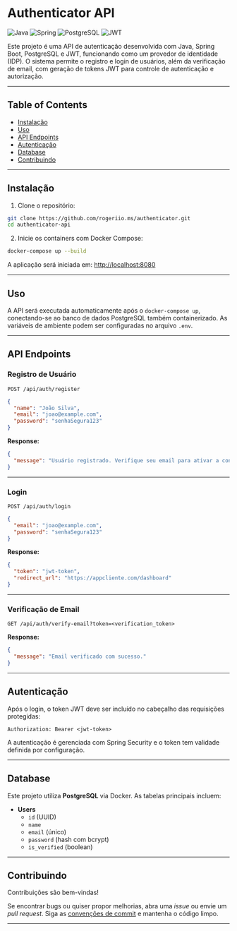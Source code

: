 # Authenticator API

![Java](https://img.shields.io/badge/Java-ED8B00?style=for-the-badge&logo=java&logoColor=white)
![Spring](https://img.shields.io/badge/Spring-6DB33F?style=for-the-badge&logo=spring&logoColor=white)
![PostgreSQL](https://img.shields.io/badge/PostgreSQL-336791?style=for-the-badge&logo=postgresql&logoColor=white)
![JWT](https://img.shields.io/badge/JWT-black?style=for-the-badge&logo=JSON%20web%20tokens)

Este projeto é uma API de autenticação desenvolvida com Java, Spring Boot, PostgreSQL e JWT, funcionando como um provedor de identidade (IDP). O sistema permite o registro e login de usuários, além da verificação de email, com geração de tokens JWT para controle de autenticação e autorização.

---

## Table of Contents

- [Instalação](#instalação)
- [Uso](#uso)
- [API Endpoints](#api-endpoints)
- [Autenticação](#autenticação)
- [Database](#database)
- [Contribuindo](#contribuindo)

---

## Instalação

1. Clone o repositório:

```bash
git clone https://github.com/rogeriio.ms/authenticator.git
cd authenticator-api
```

2. Inicie os containers com Docker Compose:

```bash
docker-compose up --build
```

A aplicação será iniciada em: [http://localhost:8080](http://localhost:8080)

---

## Uso

A API será executada automaticamente após o `docker-compose up`, conectando-se ao banco de dados PostgreSQL também containerizado. As variáveis de ambiente podem ser configuradas no arquivo `.env`.

---

## API Endpoints

### Registro de Usuário

`POST /api/auth/register`

```json
{
  "name": "João Silva",
  "email": "joao@example.com",
  "password": "senhaSegura123"
}
```

**Response:**

```json
{
  "message": "Usuário registrado. Verifique seu email para ativar a conta."
}
```

---

### Login

`POST /api/auth/login`

```json
{
  "email": "joao@example.com",
  "password": "senhaSegura123"
}
```

**Response:**

```json
{
  "token": "jwt-token",
  "redirect_url": "https://appcliente.com/dashboard"
}
```

---

### Verificação de Email

`GET /api/auth/verify-email?token=<verification_token>`

**Response:**

```json
{
  "message": "Email verificado com sucesso."
}
```

---

## Autenticação

Após o login, o token JWT deve ser incluído no cabeçalho das requisições protegidas:

```
Authorization: Bearer <jwt-token>
```

A autenticação é gerenciada com Spring Security e o token tem validade definida por configuração.

---

## Database

Este projeto utiliza **PostgreSQL** via Docker. As tabelas principais incluem:

- **Users**
  - `id` (UUID)
  - `name`
  - `email` (único)
  - `password` (hash com bcrypt)
  - `is_verified` (boolean)

---

## Contribuindo

Contribuições são bem-vindas!

Se encontrar bugs ou quiser propor melhorias, abra uma *issue* ou envie um *pull request*. Siga as [convenções de commit](https://www.conventionalcommits.org/pt-br/v1.0.0/) e mantenha o código limpo.

---
